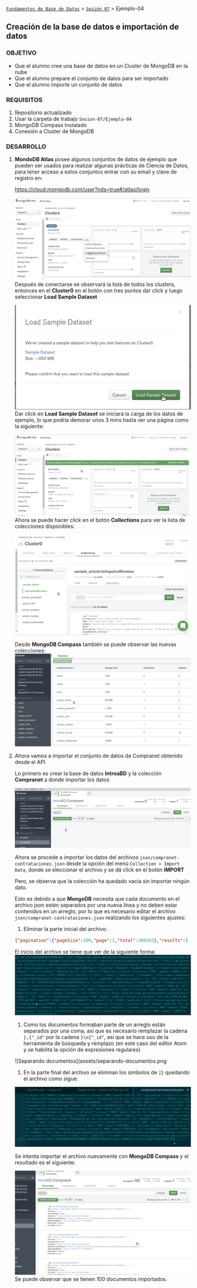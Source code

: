 [`Fundamentos de Base de Datos`](../../Readme.md) > [`Sesión 07`](../Readme.md) > Ejemplo-04
## Creación de la base de datos e importación de datos

### OBJETIVO
- Que el alumno cree una base de datos en un Cluster de MongoDB en la nube
- Que el alumno prepare el conjunto de datos para ser importado
- Que el alumno importe un conjunto de datos

### REQUISITOS
1. Repositorio actualizado
1. Usar la carpeta de trabajo `Sesion-07/Ejemplo-04`
1. MongoDB Compass Instalado
1. Conexión a Cluster de MongoDB

### DESARROLLO
1. __MondoDB Atlas__ posee algunos conjuntos de datos de ejemplo que pueden ser usados para realizar algunas prácticas de Ciencia de Datos, para tener acceso a estos conjuntos entrar con su email y clave de registro en:

   https://cloud.mongodb.com/user?nds=true#/atlas/login

   ![Lista de clusters](assets/lista-de-clusters.png)
   Después de conectarse se observará la lista de todos los clusters, entonces en el __Cluster0__ en el botón con tres puntos dar click y luego seleccionar __Load Sample Dataset__

   ![Validación para cargar los datos de ejemplo](assets/validacion-cargar-datosdeejemplo.png)
   Dar click en __Load Sample Dataset__ se iniciará la carga de los datos de ejemplo, lo que podría demorar unos 3 mins hasta ver una página como la siguiente:

   ![Datos de ejemplo cargados](assets/datos-ejemplo-cargados.png)
   Ahora se puede hacer click en el botón __Collections__ para ver la lista de colecciones disponibles:

   ![Colecciones disponibles](assets/colecciones-disponibles-01.png)

   Desde __MongoDB Compass__ también se puede observar las nuevas colecciones:
   ![Colecciones disponibles desde Compass](assets/colecciones-disponibles-02.png)

1. Ahora vamos a importar el conjunto de datos de Compranet obtenido desde el API

   Lo primero es crear la base de datos __IntroaBD__ y la colección __Compranet__ a donde importar los datos

   ![IntroaBD.Compranet creados](assets/basededatos-creada.png)

   Ahora se procede a importar los datos del archivos `json/compranet-contrataciones.json` desde la opción del menú `Collection > Import Data`, donde se eleccionar el archivo y se dá click en el botón __IMPORT__

   Pero, se observa que la colección ha quedado vacía sin importar ningún dato.

   Esto es debido a que __MongoDB__ necesita que cada documento en el archivo json estén separados por una nueva línea y no deben estar contenidos en un arreglo, por lo que es necesario editar el archivo `json/compranet-contrataciones.json` realizando los siguientes ajustes:

   1. Eliminar la parte inicial del archivo:

     ```json
     {"pagination":{"pageSize":100,"page":1,"total":300265},"results":[
     ```
     El inicio del archivo se tiene que ver de la siguiente forma:
     ![inicio de archivo](assets/inicio-de-archivo.png)

   1. Como los documentos formaban parte de un arreglo están separados por una coma, así que es necesario remplazar la cadena `},{"_id"` por la cadena `}\n{"_id"`, así que se hace uso de la herramienta de búsqueda y remplazo (en este caso del editor Atom y se habilita la opción de expresiones regulares)

     ![Separando documentos](assets/separando-documentos.png

   1. En la parte final del archivo se eliminan los simbolos de `]}` quedando el archivo como sigue:

     ![Final del archivo](assets/final-del-archivo.png)

   Se intenta importar el archivo nuevamente con __MongoDB Compass__ y el resultado es el siguiente:

   ![Datos de Companet importados](assets/datos-compranet-importados.png)
   Se puede observar que se tienen 100 documentos importados.
